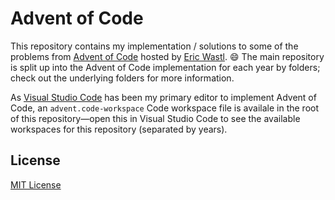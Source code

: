 # Advent of Code

This repository contains my implementation / solutions to some of the problems from
[Advent of Code](https://adventofcode.com/) hosted by [Eric Wastl](https://twitter.com/ericwastl).
:smile: The main repository is split up into the Advent of Code implementation for each year by folders;
check out the underlying folders for more information.

As [Visual Studio Code](https://code.visualstudio.com/) has been my primary editor to implement
Advent of Code, an `advent.code-workspace` Code workspace file is availale in the root of this
repository—open this in Visual Studio Code to see the available workspaces for this repository
(separated by years).

## License

[MIT License](LICENSE.md)
